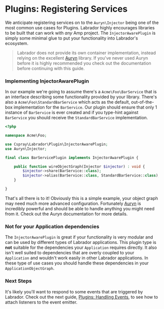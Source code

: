 # Plugins: Registering Services

We anticipate registering services on to the `Auryn\Injector` being one of the most common use cases for Plugins. Labrador 
highly encourages libraries to be built that can work with _any_ Amp project. The `InjectorAwarePlugin` is simply some 
minimal glue to put your functionality into Labrador's ecosystem.

> Labrador does not provide its own container implementation, instead relying on the excellent [Auryn](https://github.com/rdlowrey/auryn) 
> library. If you've never used Auryn before it is highly recommended you check out the documentation before continuing with this guide.

### Implementing InjectorAwarePlugin

In our example we're going to assume there's a `Acme\Foo\BarService` that is an interface describing some functionality 
provided by your library. There's also a `Acme\Foo\StandardBarService` which acts as the default, out-of-the-box 
implementation for the `BarService`. Our plugin should ensure that only 1 instance of `BarService` is ever created and 
if you type-hint against `BarService` you should receive the `StandardBarService` implementation.

```php
<?php

namespace Acme\Foo;

use Cspray\Labrador\Plugin\InjectorAwarePlugin;
use Auryn\Injector;

final class BarServicePlugin implements InjectorAwarePlugin {

    public function wireObjectGraph(Injector $injector) : void {
        $injector->share(BarService::class);
        $injector->alias(BarService::class, StandardBarService::class);
    }

}
```

That's all there is to it! Obviously this is a simple example, your object graph may need much more advanced configuration. 
Fortunately [Auryn](https://github.com/rdlowrey/auryn) is incredibly powerful and should be able to handle anything you might 
need  from it. Check out the Auryn documentation for more details.

### Not for your Application dependencies

The `InjectorAwarePlugin` is great if your functionality is very modular and can be used by different types of Labrador
applications. This plugin type is **not** suitable for the dependencies your `Application` requires directly. It also 
isn't well suited to dependencies that are overly coupled to your `Application` and wouldn't work easily in other Labrador 
applications. In these type of use cases you should handle these dependencies in your `ApplicationObjectGraph`. 

### Next Steps

It's likely you'll want to respond to some events that are triggered by Labrador. Check out the next guide, 
[Plugins: Handling Events](/docs/core/tutorials/plugins-handling-events), to see how to attach listeners to the event emitter.
